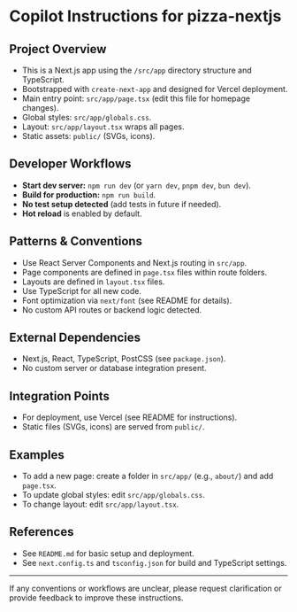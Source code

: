 # Copilot Instructions for pizza-nextjs

## Project Overview
- This is a Next.js app using the `/src/app` directory structure and TypeScript.
- Bootstrapped with `create-next-app` and designed for Vercel deployment.
- Main entry point: `src/app/page.tsx` (edit this file for homepage changes).
- Global styles: `src/app/globals.css`.
- Layout: `src/app/layout.tsx` wraps all pages.
- Static assets: `public/` (SVGs, icons).

## Developer Workflows
- **Start dev server:** `npm run dev` (or `yarn dev`, `pnpm dev`, `bun dev`).
- **Build for production:** `npm run build`.
- **No test setup detected** (add tests in future if needed).
- **Hot reload** is enabled by default.

## Patterns & Conventions
- Use React Server Components and Next.js routing in `src/app`.
- Page components are defined in `page.tsx` files within route folders.
- Layouts are defined in `layout.tsx` files.
- Use TypeScript for all new code.
- Font optimization via `next/font` (see README for details).
- No custom API routes or backend logic detected.

## External Dependencies
- Next.js, React, TypeScript, PostCSS (see `package.json`).
- No custom server or database integration present.

## Integration Points
- For deployment, use Vercel (see README for instructions).
- Static files (SVGs, icons) are served from `public/`.

## Examples
- To add a new page: create a folder in `src/app/` (e.g., `about/`) and add `page.tsx`.
- To update global styles: edit `src/app/globals.css`.
- To change layout: edit `src/app/layout.tsx`.

## References
- See `README.md` for basic setup and deployment.
- See `next.config.ts` and `tsconfig.json` for build and TypeScript settings.

---
If any conventions or workflows are unclear, please request clarification or provide feedback to improve these instructions.
